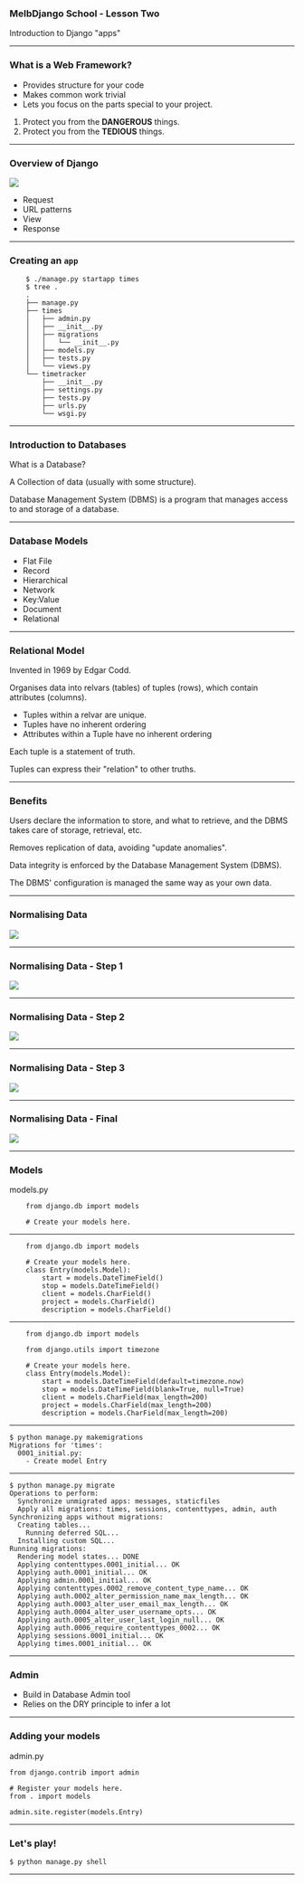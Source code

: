 ### MelbDjango School - Lesson Two

Introduction to Django "apps"

---

###  What is a Web Framework?

 - Provides structure for your code
 - Makes common work trivial
 - Lets you focus on the parts special to your project.

1. Protect you from the __DANGEROUS__ things.
2. Protect you from the __TEDIOUS__ things.

---

### Overview of Django

![](./img/django-flow.png)

- Request
- URL patterns
- View
- Response

---

### Creating an `app`

```
    $ ./manage.py startapp times
    $ tree .
    .
    ├── manage.py
    ├── times
    │   ├── admin.py
    │   ├── __init__.py
    │   ├── migrations
    │   │   └── __init__.py
    │   ├── models.py
    │   ├── tests.py
    │   └── views.py
    └── timetracker
        ├── __init__.py
        ├── settings.py
        ├── tests.py
        ├── urls.py
        └── wsgi.py

```

---

### Introduction to Databases

What is a Database?

A Collection of data (usually with some structure).

Database Management System (DBMS) is a program that manages access to and storage of a database.

---

### Database Models

- Flat File
- Record
- Hierarchical
- Network
- Key:Value
- Document
- Relational

---

### Relational Model

Invented in 1969 by Edgar Codd.

Organises data into relvars (tables) of tuples (rows), which contain attributes (columns).

- Tuples within a relvar are unique.
- Tuples have no inherent ordering
- Attributes within a Tuple have no inherent ordering

Each tuple is a statement of truth.

Tuples can express their "relation" to other truths.

---

### Benefits

Users declare the information to store, and what to retrieve, and the DBMS takes care of storage, retrieval, etc.

Removes replication of data, avoiding "update anomalies".

Data integrity is enforced by the Database Management System (DBMS).

The DBMS' configuration is managed the same way as your own data.

---

### Normalising Data

![](./img/Form_View1.png)

---

### Normalising Data - Step 1

![](./img/Form_View2.png)

---

### Normalising Data - Step 2

![](./img/Form_View3.png)

---

### Normalising Data - Step 3

![](./img/Form_View4.png)

---

### Normalising Data - Final

![](./img/Form_View5.png)

---

### Models

models.py

```
    from django.db import models

    # Create your models here.
```

---

```
    from django.db import models

    # Create your models here.
    class Entry(models.Model):
        start = models.DateTimeField()
        stop = models.DateTimeField()
        client = models.CharField()
        project = models.CharField()
        description = models.CharField()

```

---

```
    from django.db import models

    from django.utils import timezone

    # Create your models here.
    class Entry(models.Model):
        start = models.DateTimeField(default=timezone.now)
        stop = models.DateTimeField(blank=True, null=True)
        client = models.CharField(max_length=200)
        project = models.CharField(max_length=200)
        description = models.CharField(max_length=200)

```

---

```
$ python manage.py makemigrations
Migrations for 'times':
  0001_initial.py:
    - Create model Entry

```

---

```
$ python manage.py migrate
Operations to perform:
  Synchronize unmigrated apps: messages, staticfiles
  Apply all migrations: times, sessions, contenttypes, admin, auth
Synchronizing apps without migrations:
  Creating tables...
    Running deferred SQL...
  Installing custom SQL...
Running migrations:
  Rendering model states... DONE
  Applying contenttypes.0001_initial... OK
  Applying auth.0001_initial... OK
  Applying admin.0001_initial... OK
  Applying contenttypes.0002_remove_content_type_name... OK
  Applying auth.0002_alter_permission_name_max_length... OK
  Applying auth.0003_alter_user_email_max_length... OK
  Applying auth.0004_alter_user_username_opts... OK
  Applying auth.0005_alter_user_last_login_null... OK
  Applying auth.0006_require_contenttypes_0002... OK
  Applying sessions.0001_initial... OK
  Applying times.0001_initial... OK
```

---

### Admin

- Build in Database Admin tool
- Relies on the DRY principle to infer a lot


---

### Adding your models

admin.py
```
from django.contrib import admin

# Register your models here.
from . import models

admin.site.register(models.Entry)
```

---

### Let's play!

```
$ python manage.py shell
```

---


